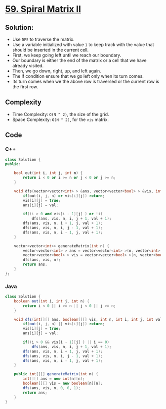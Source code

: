 # [59. Spiral Matrix II](https://leetcode.com/problems/spiral-matrix-ii/)

## Solution:
- Use `DFS` to traverse the matrix.
- Use a variable initialized with value `1` to keep track with the value that should be inserted in the current cell.
- First, we keep going left until we reach our boundary.
- Our boundary is either the end of the matrix or a cell that we have already visited.
- Then, we go down, right, up, and left again.
- The if condition ensure that we go left only when its turn comes.
- Its turn comes when we the above row is traversed or the current row is the first row.

## Complexity
- Time Complexity: `O(N ^ 2)`, the size of the grid.
- Space Complexity: `O(N ^ 2)`, for the `vis` matrix.

## Code
### C++
```cpp
class Solution {
public:

    bool out(int i, int j, int n) {
        return i < 0 or i >= n or j < 0 or j >= n;
    }

    void dfs(vector<vector<int> > &ans, vector<vector<bool> > &vis, int n, int i = 0, int j = 0, int val = 1) {
        if(out(i, j, n) or vis[i][j]) return;
        vis[i][j] = true;
        ans[i][j] = val;

        if((i > 0 and vis[i - 1][j] ) or !i)
            dfs(ans, vis, n, i, j + 1, val + 1);
        dfs(ans, vis, n, i + 1, j, val + 1);
        dfs(ans, vis, n, i, j - 1, val + 1);
        dfs(ans, vis, n, i - 1, j, val + 1);
    }

    vector<vector<int>> generateMatrix(int n) {
        vector<vector<int> > ans = vector<vector<int> >(n, vector<int>(n, 0));
        vector<vector<bool> > vis = vector<vector<bool> >(n, vector<bool>(n, 0));
        dfs(ans, vis, n);
        return ans;
    }
};
```

### Java
```java
class Solution {
    boolean out(int i, int j, int n) {
        return i < 0 || i >= n || j < 0 || j >= n;
    }

    void dfs(int[][] ans, boolean[][] vis, int n, int i, int j, int val) {
        if(out(i, j, n) || vis[i][j]) return;
        vis[i][j] = true;
        ans[i][j] = val;

        if((i > 0 && vis[i - 1][j] ) || i == 0)
            dfs(ans, vis, n, i, j + 1, val + 1);
        dfs(ans, vis, n, i + 1, j, val + 1);
        dfs(ans, vis, n, i, j - 1, val + 1);
        dfs(ans, vis, n, i - 1, j, val + 1);
    }

    public int[][] generateMatrix(int n) {
        int[][] ans = new int[n][n];
        boolean[][] vis = new boolean[n][n];
        dfs(ans, vis, n, 0, 0, 1);
        return ans;
    }
}
```